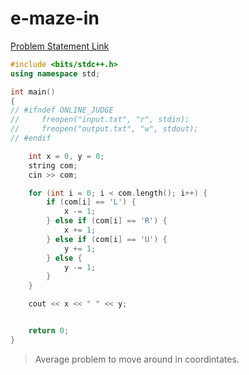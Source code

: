 # e-maze-in

[Problem Statement Link](https://www.hackerearth.com/practice/basic-programming/input-output/basics-of-input-output/practice-problems/algorithm/duration/description/)

``` c++
#include <bits/stdc++.h>
using namespace std;

int main()
{
// #ifndef ONLINE_JUDGE
//     freopen("input.txt", "r", stdin);
//     freopen("output.txt", "w", stdout);
// #endif

    int x = 0, y = 0;
    string com;
    cin >> com;

    for (int i = 0; i < com.length(); i++) {
        if (com[i] == 'L') {
            x -= 1;
        } else if (com[i] == 'R') {
            x += 1;
        } else if (com[i] == 'U') {
            y += 1;
        } else {
            y -= 1;
        }
    }

    cout << x << " " << y;


    return 0;
}
```

> Average problem to move around in coordintates.